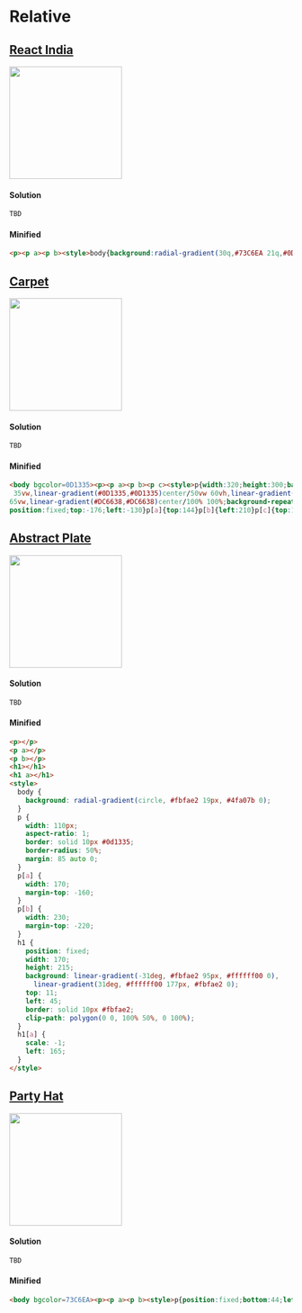 # Relative

## [React India](https://cssbattle.dev/play/167)

<img width="200px" src="https://cssbattle.dev/targets/167.png">

#### Solution

```html
TBD
```

#### Minified

```html
<p><p a><p b><style>body{background:radial-gradient(30q,#73C6EA 21q,#0D1335 0)}p{position:fixed;border:solid 10px;color:#FBFAE2;width:230;height:90;border-radius:50%;top:79;left:75}[a]{color:#4FA07B;rotate:-60deg}[b]{color:#DC6638;rotate:60deg
```

## [Carpet](https://cssbattle.dev/play/168)

<img width="200px" src="https://cssbattle.dev/targets/168.png">

#### Solution

```html
TBD
```

#### Minified

```html
<body bgcolor=0D1335><p><p a><p b><p c><style>p{width:320;height:300;background:linear-gradient(#DC6638,#DC6638)center/5em 20%,linear-gradient(#0D1335,#0D1335)center/30vw 25vw,linear-gradient(#DC6638,#DC6638)center/40vw
 35vw,linear-gradient(#0D1335,#0D1335)center/50vw 60vh,linear-gradient(#DC6638,#DC6638)center/80vh 55vw,linear-gradient(#0D1335,#0D1335)center/70vw
65vw,linear-gradient(#DC6638,#DC6638)center/100% 100%;background-repeat: no-repeat;
position:fixed;top:-176;left:-130}p[a]{top:144}p[b]{left:210}p[c]{top:144;left:210
```

## [Abstract Plate](https://cssbattle.dev/play/169)

<img width="200px" src="https://cssbattle.dev/targets/169.png">

#### Solution

```html
TBD
```

#### Minified

```html
<p></p>
<p a></p>
<p b></p>
<h1></h1>
<h1 a></h1>
<style>
  body {
    background: radial-gradient(circle, #fbfae2 19px, #4fa07b 0);
  }
  p {
    width: 110px;
    aspect-ratio: 1;
    border: solid 10px #0d1335;
    border-radius: 50%;
    margin: 85 auto 0;
  }
  p[a] {
    width: 170;
    margin-top: -160;
  }
  p[b] {
    width: 230;
    margin-top: -220;
  }
  h1 {
    position: fixed;
    width: 170;
    height: 215;
    background: linear-gradient(-31deg, #fbfae2 95px, #ffffff00 0),
      linear-gradient(31deg, #ffffff00 177px, #fbfae2 0);
    top: 11;
    left: 45;
    border: solid 10px #fbfae2;
    clip-path: polygon(0 0, 100% 50%, 0 100%);
  }
  h1[a] {
    scale: -1;
    left: 165;
  }
</style>
```

## [Party Hat](https://cssbattle.dev/play/170)

<img width="200px" src="https://cssbattle.dev/targets/170.png">

#### Solution

```html
TBD
```

#### Minified

```html
<body bgcolor=73C6EA><p><p a><p b><style>p{position:fixed;bottom:44;left:75;width:250;height:180;background:#0D1335;clip-path:polygon(50% 0,100%100%,0 100%)}[a]{height:140;background:#DC6638}[b]{height:100;background:#FBFAE2
```
